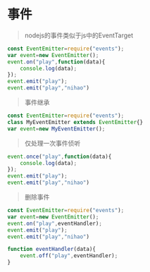 # 事件

> nodejs的事件类似于js中的EventTarget

``` js
const EventEmitter=require("events");
var event=new EventEmitter();
event.on("play",function(data){
    console.log(data);
});
event.emit("play");
event.emit("play","nihao")
```

> 事件继承

``` js
const EventEmitter=require("events");
class MyEventEmitter extends EventEmitter{}
var event=new MyEventEmitter();
```

> 仅处理一次事件侦听

``` js
event.once("play",function(data){
    console.log(data);
});
event.emit("play");
event.emit("play","nihao")
```

> 删除事件

``` js
const EventEmitter=require("events");
var event=new EventEmitter();
event.on("play",eventHandler);
event.emit("play");
event.emit("play","nihao")

function eventHandler(data){
    event.off("play",eventHandler);
}
```
